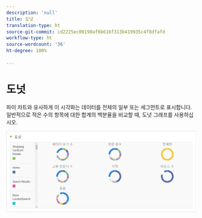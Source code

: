 ```yaml
---
description: 'null'
title: 도넛
translation-type: ht
source-git-commit: cd2225ec00190af6b616f313b419935c4f8dfafd
workflow-type: ht
source-wordcount: '36'
ht-degree: 100%

---
```



# 도넛

파이 차트와 유사하게 이 시각화는 데이터를 전체의 일부 또는 세그먼트로 표시합니다. 일반적으로 적은 수의 항목에 대한 합계의 백분율을 비교할 때, 도넛 그래프를 사용하십시오.

![](assets/donut.png)

